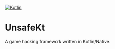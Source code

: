 [![Kotlin](https://img.shields.io/badge/Kotlin-2.0-blue.svg?style=flat&logo=kotlin)](https://kotlinlang.org)

# UnsafeKt
A game hacking framework written in Kotlin/Native.